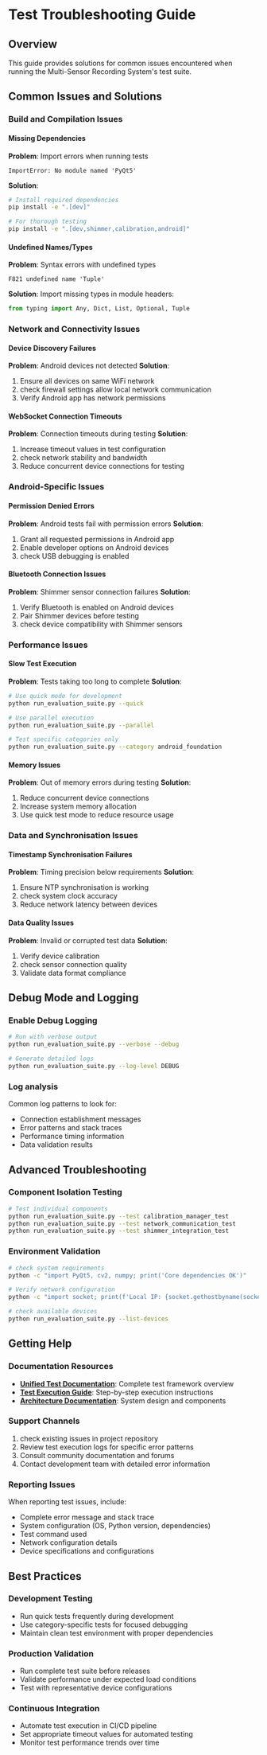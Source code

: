 # Test Troubleshooting Guide

## Overview

This guide provides solutions for common issues encountered when running the Multi-Sensor Recording System's test suite.

## Common Issues and Solutions

### Build and Compilation Issues

#### Missing Dependencies
**Problem**: Import errors when running tests
```
ImportError: No module named 'PyQt5'
```

**Solution**:
```bash
# Install required dependencies
pip install -e ".[dev]"

# For thorough testing
pip install -e ".[dev,shimmer,calibration,android]"
```

#### Undefined Names/Types
**Problem**: Syntax errors with undefined types
```
F821 undefined name 'Tuple'
```

**Solution**: Import missing types in module headers:
```python
from typing import Any, Dict, List, Optional, Tuple
```

### Network and Connectivity Issues

#### Device Discovery Failures
**Problem**: Android devices not detected
**Solution**:
1. Ensure all devices on same WiFi network
2. check firewall settings allow local network communication
3. Verify Android app has network permissions

#### WebSocket Connection Timeouts
**Problem**: Connection timeouts during testing
**Solution**:
1. Increase timeout values in test configuration
2. check network stability and bandwidth
3. Reduce concurrent device connections for testing

### Android-Specific Issues

#### Permission Denied Errors
**Problem**: Android tests fail with permission errors
**Solution**:
1. Grant all requested permissions in Android app
2. Enable developer options on Android devices
3. check USB debugging is enabled

#### Bluetooth Connection Issues
**Problem**: Shimmer sensor connection failures
**Solution**:
1. Verify Bluetooth is enabled on Android devices
2. Pair Shimmer devices before testing
3. check device compatibility with Shimmer sensors

### Performance Issues

#### Slow Test Execution
**Problem**: Tests taking too long to complete
**Solution**:
```bash
# Use quick mode for development
python run_evaluation_suite.py --quick

# Use parallel execution
python run_evaluation_suite.py --parallel

# Test specific categories only
python run_evaluation_suite.py --category android_foundation
```

#### Memory Issues
**Problem**: Out of memory errors during testing
**Solution**:
1. Reduce concurrent device connections
2. Increase system memory allocation
3. Use quick test mode to reduce resource usage

### Data and Synchronisation Issues

#### Timestamp Synchronisation Failures
**Problem**: Timing precision below requirements
**Solution**:
1. Ensure NTP synchronisation is working
2. check system clock accuracy
3. Reduce network latency between devices

#### Data Quality Issues
**Problem**: Invalid or corrupted test data
**Solution**:
1. Verify device calibration
2. check sensor connection quality
3. Validate data format compliance

## Debug Mode and Logging

### Enable Debug Logging
```bash
# Run with verbose output
python run_evaluation_suite.py --verbose --debug

# Generate detailed logs
python run_evaluation_suite.py --log-level DEBUG
```

### Log analysis
Common log patterns to look for:
- Connection establishment messages
- Error patterns and stack traces
- Performance timing information
- Data validation results

## Advanced Troubleshooting

### Component Isolation Testing
```bash
# Test individual components
python run_evaluation_suite.py --test calibration_manager_test
python run_evaluation_suite.py --test network_communication_test
python run_evaluation_suite.py --test shimmer_integration_test
```

### Environment Validation
```bash
# check system requirements
python -c "import PyQt5, cv2, numpy; print('Core dependencies OK')"

# Verify network configuration
python -c "import socket; print(f'Local IP: {socket.gethostbyname(socket.gethostname())}')"

# check available devices
python run_evaluation_suite.py --list-devices
```

## Getting Help

### Documentation Resources
- **[Unified Test Documentation](../UNIFIED_TEST_DOCUMENTATION.md)**: Complete test framework overview
- **[Test Execution Guide](./test_execution_guide.md)**: Step-by-step execution instructions
- **[Architecture Documentation](./architecture.md)**: System design and components

### Support Channels
1. check existing issues in project repository
2. Review test execution logs for specific error patterns
3. Consult community documentation and forums
4. Contact development team with detailed error information

### Reporting Issues
When reporting test issues, include:
- Complete error message and stack trace
- System configuration (OS, Python version, dependencies)
- Test command used
- Network configuration details
- Device specifications and configurations

## Best Practices

### Development Testing
- Run quick tests frequently during development
- Use category-specific tests for focused debugging
- Maintain clean test environment with proper dependencies

### Production Validation
- Run complete test suite before releases
- Validate performance under expected load conditions
- Test with representative device configurations

### Continuous Integration
- Automate test execution in CI/CD pipeline
- Set appropriate timeout values for automated testing
- Monitor test performance trends over time